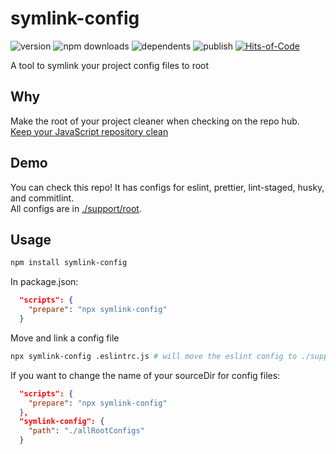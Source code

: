 # symlink-config 

![version](https://badgen.net/npm/v/symlink-config)
![npm downloads](https://badgen.net/npm/dm/symlink-config)
![dependents](https://badgen.net/npm/dependents/symlink-config)
![publish](https://badgen.net/packagephobia/publish/symlink-config)
[![Hits-of-Code](https://hitsofcode.com/github/strdr4605/symlink-config?branch=master)](https://hitsofcode.com/github/strdr4605/symlink-config/view?branch=master)

A tool to symlink your project config files to root

## Why

Make the root of your project cleaner when checking on the repo hub.  
[Keep your JavaScript repository clean](https://strdr4605.com/keep-your-java-script-repository-clean)

## Demo

You can check this repo! It has configs for eslint, prettier, lint-staged, husky, and commitlint.  
All configs are in [./support/root](/support/root).

## Usage

```bash
npm install symlink-config
```

In package.json:

```json
  "scripts": {
    "prepare": "npx symlink-config"
  }
```

Move and link a config file

```bash
npx symlink-config .eslintrc.js # will move the eslint config to ./support/root/ by default
```

If you want to change the name of your sourceDir for config files:

```json
  "scripts": {
    "prepare": "npx symlink-config"
  },
  "symlink-config": {
    "path": "./allRootConfigs"
  }
```
